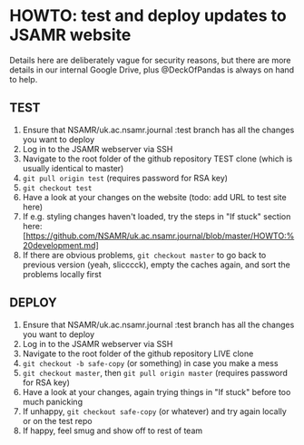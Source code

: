 # HOWTO: test and deploy updates to JSAMR website

Details here are deliberately vague for security reasons, but there are more details in our internal Google Drive, plus @DeckOfPandas is always on hand to help.

## TEST
1. Ensure that NSAMR/uk.ac.nsamr.journal :test branch has all the changes you want to deploy
2. Log in to the JSAMR webserver via SSH
3. Navigate to the root folder of the github repository TEST clone (which is usually identical to master)
4. `git pull origin test` (requires password for RSA key)
5. `git checkout test`
6. Have a look at your changes on the website (todo: add URL to test site here)
7. If e.g. styling changes haven't loaded, try the steps in "If stuck" section here: [https://github.com/NSAMR/uk.ac.nsamr.journal/blob/master/HOWTO:%20development.md]
7. If there are obvious problems, `git checkout master` to go back to previous version (yeah, slicccck), empty the caches again, and sort the problems locally first

## DEPLOY
1. Ensure that NSAMR/uk.ac.nsamr.journal :test branch has all the changes you want to deploy
2. Log in to the JSAMR webserver via SSH
3. Navigate to the root folder of the github repository LIVE clone
4. `git checkout -b safe-copy` (or something) in case you make a mess
5. `git checkout master`, then `git pull origin master` (requires password for RSA key)
6. Have a look at your changes, again trying things in "If stuck" before too much panicking
7. If unhappy, `git checkout safe-copy` (or whatever) and try again locally or on the test repo
8. If happy, feel smug and show off to rest of team